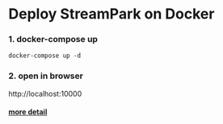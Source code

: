 # Deploy StreamPark on Docker

### 1. docker-compose up

```shell
docker-compose up -d
```

### 2. open in browser

http://localhost:10000

#### [more detail](https://streampark.apache.org/docs/user-guide/docker-deployment)
